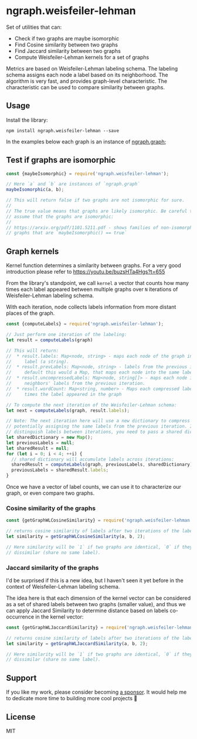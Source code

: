 # ngraph.weisfeiler-lehman

Set of utilities that can:

* Check if two graphs are maybe isomorphic
* Find Cosine similarity between two graphs
* Find Jaccard similarity between two graphs
* Compute Weisfeiler-Lehman kernels for a set of graphs

Metrics are based on Weisfeiler-Lehman labeling schema. The labeling
schema assigns each node a label based on its neighborhood. The algorithm
is very fast, and provides graph-level characteristic. The characteristic
can be used to compare similarity between graphs.

## Usage

Install the library:

```
npm install ngraph.weisfeiler-lehman --save
```

In the examples below each graph is an instance of [ngraph.graph](https://github.com/anvaka/ngraph.graph);

## Test if graphs are isomorphic

``` js
const {maybeIsomorphic} = require('ngraph.weisfeiler-lehman');

// Here `a` and `b` are instances of `ngraph.graph`
maybeIsomorphic(a, b); 

// This will return false if two graphs are not isomorphic for sure.
//
// The true value means that graphs are likely isomorphic. Be careful to not
// assume that the graphs are isomorphic: 
//
// https://arxiv.org/pdf/1101.5211.pdf - shows families of non-isomorphic 
// graphs that are `maybeIsomorphic() == true`
```

## Graph kernels

Kernel function determines a similarity between graphs. For a very good introduction
please refer to https://youtu.be/buzsHTa4Hgs?t=655

From the library's standpoint, we call `kernel` a vector that counts how many times
each label appeared between multiple graphs over `N` iterations of Weisfeiler-Lehman
labeling schema.

With each iteration, node collects labels information from more distant places of the 
graph.

``` js
const {computeLabels} = require('ngraph.weisfeiler-lehman');

// Just perform one iteration of the labeling:
let result = computeLabels(graph)

// This will return:
//  * result.labels: Map<node, string> - maps each node of the graph into compressed
//     label (a string).
//  * result.prevLabels: Map<node, string> - labels from the previous iteration. By
//     default this would a Map, that maps each node into the same label "1"
//  * result.uncompressedLabels: Map<node, string[]> - maps each node into array of
//     neighbors' labels from the previous iteration.
//  * result.wordCount: Map<string, number> - Maps each compressed label into count of
//     times the label appeared in the graph

// To compute the next iteration of the Weisfeiler-Lehman schema:
let next = computeLabels(graph, result.labels);

// Note: The next iteration here will use a new dictionary to compress the labels,
// potentially assigning the same labels from the previous iteration. If you want to
// distinguish labels between iterations, you need to pass a shared dictionary object
let sharedDictionary = new Map();
let previousLabels = null;
let sharedResult = null;
for (let i = 0; i < 4; ++i) {
  // shared dictionary will accumulate labels across iterations:
  sharedResult = computeLabels(graph, previousLabels, sharedDictionary);
  previousLabels = sharedResult.labels;
}
```

Once we have a vector of label counts, we can use it to characterize our graph, or even 
compare two graphs.

### Cosine similarity of the graphs

``` js
const {getGraphWLCosineSimilarity} = require('ngraph.weisfeiler-lehman');

// returns cosine similarity of labels after two iterations of the labeling schema
let similarity = getGraphWLCosineSimilarity(a, b, 2);

// Here similarity will be `1` if two graphs are identical, `0` if they are completely
// dissimilar (share no same label).
```

### Jaccard similarity of the graphs

I'd be surprised if this is a new idea, but I haven't seen it yet before in the context of
Weisfeiler-Lehman labeling schema. 

The idea here is that each dimension of the kernel vector can be considered as a set of 
shared labels between two graphs (smaller value), and thus we can apply Jaccard Similarity 
to determine distance based on labels co-occurrence in the kernel vector:

``` js
const {getGraphWLJaccardSimilarity} = require('ngraph.weisfeiler-lehman');

// returns cosine similarity of labels after two iterations of the labeling schema
let similarity = getGraphWLJaccardSimilarity(a, b, 2);

// Here similarity will be `1` if two graphs are identical, `0` if they are completely
// dissimilar (share no same label).
```

## Support

If you like my work, please consider becoming [a sponsor](https://www.patreon.com/anvaka). It
would help me to dedicate more time to building more cool projects 🤗

## License

MIT 
